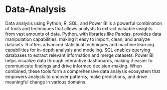 # Data-Analysis

Data analysis using Python, R, SQL, and Power BI is a powerful combination of tools and techniques that allows analysts to extract valuable insights from vast amounts of data. Python, with libraries like Pandas, provides data manipulation capabilities, making it easy to import, clean, and analyze datasets. R offers advanced statistical techniques and machine learning capabilities for in-depth analysis and modeling. SQL enables querying databases to extract relevant information and merge datasets. Power BI helps visualize data through interactive dashboards, making it easier to communicate findings and drive informed decision-making. When combined, these tools form a comprehensive data analysis ecosystem that empowers analysts to uncover patterns, make predictions, and drive meaningful change in various domains.
